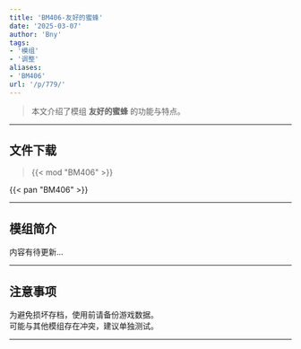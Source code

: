 ```yaml
---
title: 'BM406-友好的蜜蜂'
date: '2025-03-07'
author: 'Bny'
tags:
- '模组'
- '调整'
aliases:
- 'BM406'
url: '/p/779/'
---
```


> 本文介绍了模组 **友好的蜜蜂** 的功能与特点。

---

## 文件下载  

> {{< mod "BM406" >}}  

{{< pan "BM406" >}}  

---

## 模组简介

>  
内容有待更新...  

---

## 注意事项

>  
为避免损坏存档，使用前请备份游戏数据。  
可能与其他模组存在冲突，建议单独测试。  

---

